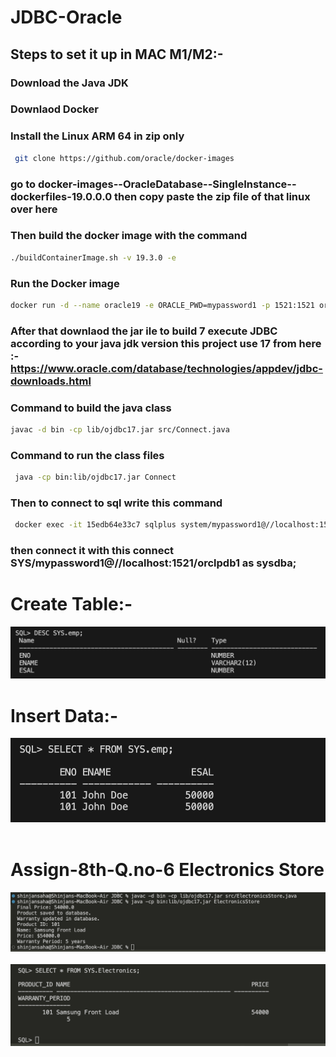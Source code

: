# JDBC-Oracle


## Steps to set it up in MAC M1/M2:-


 ### Download the Java JDK

### Downlaod Docker

### Install the Linux ARM 64 in zip only 

```bash 
 git clone https://github.com/oracle/docker-images
 ```
 ### go to docker-images--OracleDatabase--SingleInstance--dockerfiles-19.0.0.0 then copy paste the zip file of that linux over here  



### Then build the docker image with the command 
 
 ```bash
./buildContainerImage.sh -v 19.3.0 -e
```

 ### Run the Docker image 

 ```bash
 docker run -d --name oracle19 -e ORACLE_PWD=mypassword1 -p 1521:1521 oracle/database:19.3.0-ee
 ```
### After that downlaod the jar ile to build 7 execute JDBC according to your java jdk version this project use 17 from here :- https://www.oracle.com/database/technologies/appdev/jdbc-downloads.html


### Command to build the java class 

```bash
javac -d bin -cp lib/ojdbc17.jar src/Connect.java 
```

### Command to run the class  files

```bash
 java -cp bin:lib/ojdbc17.jar Connect
```

### Then to connect to sql write this command

```bash
 docker exec -it 15edb64e33c7 sqlplus system/mypassword1@//localhost:1521/orclpdb1
 ```

### then connect it with this connect SYS/mypassword1@//localhost:1521/orclpdb1 as sysdba;



# Create Table:-

<img src="./img/create-table.png">

# Insert Data:-

<img src="./img/Enterd-data.png">

<br>
<br>


# Assign-8th-Q.no-6 Electronics Store

<img src="./img/out-java-6.png">

<br>
<br>

<img src="./img/sql-out-6.png">

